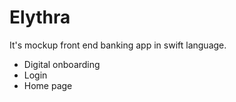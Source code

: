 
# Elythra

It's mockup front end banking app in swift language.

- Digital onboarding
- Login
- Home page
